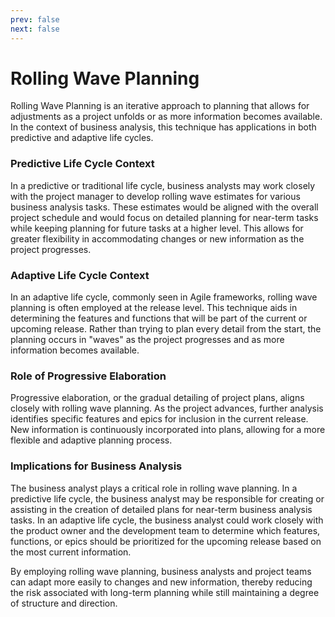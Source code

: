 ```yaml
---
prev: false
next: false
---
```


# Rolling Wave Planning

Rolling Wave Planning is an iterative approach to planning that allows for adjustments as a project unfolds or as more information becomes available. In the context of business analysis, this technique has applications in both predictive and adaptive life cycles.

### Predictive Life Cycle Context

In a predictive or traditional life cycle, business analysts may work closely with the project manager to develop rolling wave estimates for various business analysis tasks. These estimates would be aligned with the overall project schedule and would focus on detailed planning for near-term tasks while keeping planning for future tasks at a higher level. This allows for greater flexibility in accommodating changes or new information as the project progresses.

### Adaptive Life Cycle Context

In an adaptive life cycle, commonly seen in Agile frameworks, rolling wave planning is often employed at the release level. This technique aids in determining the features and functions that will be part of the current or upcoming release. Rather than trying to plan every detail from the start, the planning occurs in "waves" as the project progresses and as more information becomes available.

### Role of Progressive Elaboration

Progressive elaboration, or the gradual detailing of project plans, aligns closely with rolling wave planning. As the project advances, further analysis identifies specific features and epics for inclusion in the current release. New information is continuously incorporated into plans, allowing for a more flexible and adaptive planning process.

### Implications for Business Analysis

The business analyst plays a critical role in rolling wave planning. In a predictive life cycle, the business analyst may be responsible for creating or assisting in the creation of detailed plans for near-term business analysis tasks. In an adaptive life cycle, the business analyst could work closely with the product owner and the development team to determine which features, functions, or epics should be prioritized for the upcoming release based on the most current information.

By employing rolling wave planning, business analysts and project teams can adapt more easily to changes and new information, thereby reducing the risk associated with long-term planning while still maintaining a degree of structure and direction.
